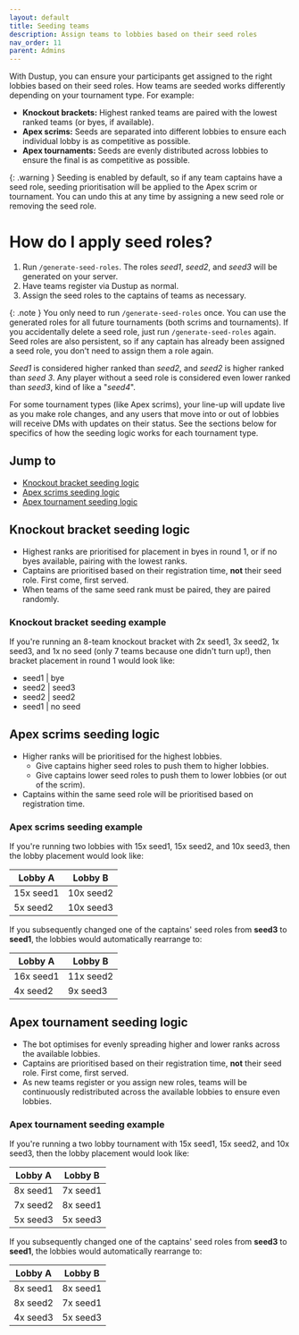 ```yaml
---
layout: default
title: Seeding teams
description: Assign teams to lobbies based on their seed roles
nav_order: 11
parent: Admins
---
```

With Dustup, you can ensure your participants get assigned to the right lobbies based on their seed roles. How teams are seeded works differently depending on your tournament type. For example: 
* **Knockout brackets:** Highest ranked teams are paired with the lowest ranked teams (or byes, if available).
* **Apex scrims:** Seeds are separated into different lobbies to ensure each individual lobby is as competitive as possible.
* **Apex tournaments:** Seeds are evenly distributed across lobbies to ensure the final is as competitive as possible.

{: .warning }
Seeding is enabled by default, so if any team captains have a seed role, seeding prioritisation will be applied to the Apex scrim or tournament. You can undo this at any time by assigning a new seed role or removing the seed role.

# How do I apply seed roles? 
1. Run `/generate-seed-roles`. The roles *seed1*, *seed2*, and *seed3* will be generated on your server.
2. Have teams register via Dustup as normal.
3. Assign the seed roles to the captains of teams as necessary.

{: .note }
You only need to run `/generate-seed-roles` once. You can use the generated roles for all future tournaments (both scrims and tournaments). If you accidentally delete a seed role, just run `/generate-seed-roles` again. Seed roles are also persistent, so if any captain has already been assigned a seed role, you don't need to assign them a role again.

*Seed1* is considered higher ranked than *seed2*, and *seed2* is higher ranked than *seed 3*. Any player without a seed role is considered even lower ranked than *seed3*, kind of like a "*seed4*".

For some tournament types (like Apex scrims), your line-up will update live as you make role changes, and any users that move into or out of lobbies will receive DMs with updates on their status. See the sections below for specifics of how the seeding logic works for each tournament type. 

## Jump to
* [Knockout bracket seeding logic](#knockout-bracket-seeding-logic)
* [Apex scrims seeding logic](#apex-scrims-seeding-logic)
* [Apex tournament seeding logic](#apex-tournament-seeding-logic)

## Knockout bracket seeding logic
* Highest ranks are prioritised for placement in byes in round 1, or if no byes available, pairing with the lowest ranks.
* Captains are prioritised based on their registration time, **not** their seed role. First come, first served.
* When teams of the same seed rank must be paired, they are paired randomly. 

### Knockout bracket seeding example
If you're running an 8-team knockout bracket with 2x seed1, 3x seed2, 1x seed3, and 1x no seed (only 7 teams because one didn't turn up!), then bracket placement in round 1 would look like: 
* seed1 | bye
* seed2 | seed3
* seed2 | seed2
* seed1 | no seed

## Apex scrims seeding logic
* Higher ranks will be prioritised for the highest lobbies.
  * Give captains higher seed roles to push them to higher lobbies.
  * Give captains lower seed roles to push them to lower lobbies (or out of the scrim).  
* Captains within the same seed role will be prioritised based on registration time.

### Apex scrims seeding example
If you're running two lobbies with 15x seed1, 15x seed2, and 10x seed3, then the lobby placement would look like:

| Lobby A           | Lobby B           |
|-------------------|-------------------|
| 15x seed1         | 10x seed2         |
| 5x seed2          | 10x seed3         |

If you subsequently changed one of the captains' seed roles from **seed3** to **seed1**, the lobbies would automatically rearrange to:

| Lobby A           | Lobby B           |
|-------------------|-------------------|
| 16x seed1         | 11x seed2         |
| 4x seed2          | 9x seed3          |

## Apex tournament seeding logic 
* The bot optimises for evenly spreading higher and lower ranks across the available lobbies.
* Captains are prioritised based on their registration time, **not** their seed role. First come, first served.
* As new teams register or you assign new roles, teams will be continuously redistributed across the available lobbies to ensure even lobbies.

### Apex tournament seeding example
If you're running a two lobby tournament with 15x seed1, 15x seed2, and 10x seed3, then the lobby placement would look like:

| Lobby A           | Lobby B           |
|-------------------|-------------------|
| 8x seed1          | 7x seed1          |
| 7x seed2          | 8x seed1          |
| 5x seed3          | 5x seed3          |

If you subsequently changed one of the captains' seed roles from **seed3** to **seed1**, the lobbies would automatically rearrange to:

| Lobby A           | Lobby B           |
|-------------------|-------------------|
| 8x seed1          | 8x seed1          |
| 8x seed2          | 7x seed1          |
| 4x seed3          | 5x seed3          |


